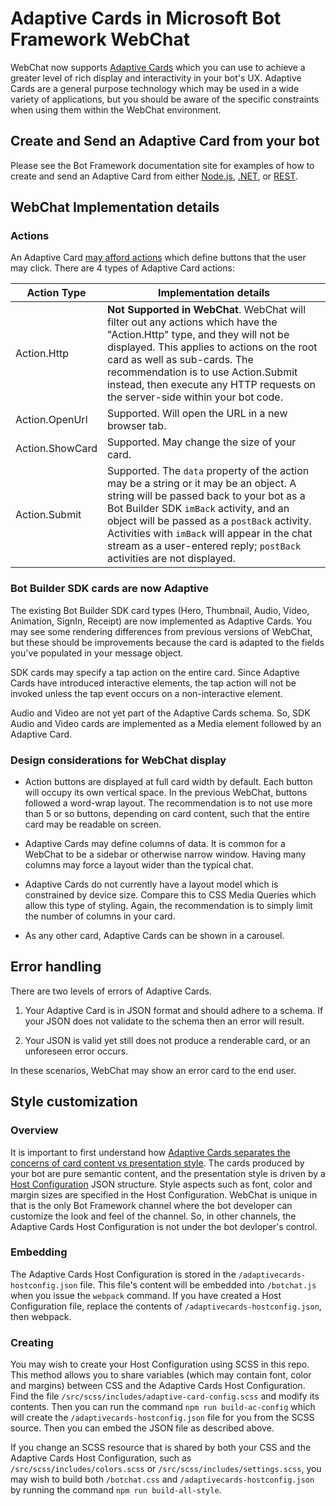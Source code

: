# Adaptive Cards in Microsoft Bot Framework WebChat

WebChat now supports [Adaptive Cards](http://adaptivecards.io/) which you can use to achieve a greater level of rich display and interactivity in your bot's UX. Adaptive Cards are a general purpose technology which may be used in a wide variety of applications, but you should be aware of the specific constraints when using them within the WebChat environment.

## Create and Send an Adaptive Card from your bot

Please see the Bot Framework documentation site for examples of how to create and send an Adaptive Card from either [Node.js](https://docs.microsoft.com/en-us/bot-framework/nodejs/bot-builder-nodejs-send-rich-cards#send-an-adaptive-card), [.NET](https://docs.microsoft.com/en-us/bot-framework/dotnet/bot-builder-dotnet-add-rich-card-attachments#adaptive-card), or [REST](https://docs.microsoft.com/en-us/bot-framework/rest-api/bot-framework-rest-connector-add-rich-cards#a-idadaptive-carda-add-an-adaptive-card-to-a-message).

## WebChat Implementation details

### Actions

An Adaptive Card [may afford actions](http://adaptivecards.io/documentation/#create-cardschema) which define buttons that the user may click. There are 4 types of Adaptive Card actions:

| Action Type | Implementation details |
|---|---|
| Action.Http | **Not Supported in WebChat**. WebChat will filter out any actions which have the "Action.Http" type, and they will not be displayed. This applies to actions on the root card as well as sub-cards. The recommendation is to use Action.Submit instead, then execute any HTTP requests on the server-side within your bot code. |
| Action.OpenUrl  | Supported. Will open the URL in a new browser tab. |
| Action.ShowCard | Supported. May change the size of your card. |
| Action.Submit   | Supported. The `data` property of the action may be a string or it may be an object. A string will be passed back to your bot as a Bot Builder SDK `imBack` activity, and an object will be passed as a `postBack` activity. Activities with `imBack` will appear in the chat stream as a user-entered reply; `postBack` activities are not displayed. |

### Bot Builder SDK cards are now Adaptive

The existing Bot Builder SDK card types (Hero, Thumbnail, Audio, Video, Animation, SignIn, Receipt) are now implemented as Adaptive Cards. You may see some rendering differences from previous versions of WebChat, but these should be improvements because the card is adapted to the fields you've populated in your message object.

SDK cards may specify a tap action on the entire card. Since Adaptive Cards have introduced interactive elements, the tap action will not be invoked unless the tap event occurs on a non-interactive element.

Audio and Video are not yet part of the Adaptive Cards schema. So, SDK Audio and Video cards are implemented as a Media element followed by an Adaptive Card.

### Design considerations for WebChat display

* Action buttons are displayed at full card width by default. Each button will occupy its own vertical space. In the previous WebChat, buttons followed a word-wrap layout. The recommendation is to not use more than 5 or so buttons, depending on card content, such that the entire card may be readable on screen.

* Adaptive Cards may define columns of data. It is common for a WebChat to be a sidebar or otherwise narrow window. Having many columns may force a layout wider than the typical chat.

* Adaptive Cards do not currently have a layout model which is constrained by device size. Compare this to CSS Media Queries which allow this type of styling. Again, the recommendation is to simply limit the number of columns in your card.

* As any other card, Adaptive Cards can be shown in a carousel.

## Error handling

There are two levels of errors of Adaptive Cards.

1. Your Adaptive Card is in JSON format and should adhere to a schema. If your JSON does not validate to the schema then an error will result.

2. Your JSON is valid yet still does not produce a renderable card, or an unforeseen error occurs.

In these scenarios, WebChat may show an error card to the end user.

## Style customization

### Overview
It is important to first understand how [Adaptive Cards separates the concerns of card content vs presentation style](http://adaptivecards.io/documentation/#about-overview). The cards produced by your bot are pure semantic content, and the presentation style is driven by a [Host Configuration](http://adaptivecards.io/documentation/#display-hostconfigschema) JSON structure. Style aspects such as font, color and margin sizes are specified in the Host Configuration. WebChat is unique in that is the only Bot Framework channel where the bot developer can customize the look and feel of the channel. So, in other channels, the Adaptive Cards Host Configuration is not under the bot devloper's control.

### Embedding

The Adaptive Cards Host Configuration is stored in the `/adaptivecards-hostconfig.json` file. This file's content will be embedded into `/botchat.js` when you issue the `webpack` command. If you have created a Host Configuration file, replace the contents of `/adaptivecards-hostconfig.json`, then webpack.

### Creating

You may wish to create your Host Configuration using SCSS in this repo. This method allows you to share variables (which may contain font, color and margins) between CSS and the Adaptive Cards Host Configuration. Find the file `/src/scss/includes/adaptive-card-config.scss` and modify its contents. Then you can run the command `npm run build-ac-config` which will create the `/adaptivecards-hostconfig.json` file for you from the SCSS source. Then you can embed the JSON file as described above.

If you change an SCSS resource that is shared by both your CSS and the Adaptive Cards Host Configuration, such as `/src/scss/includes/colors.scss` or `/src/scss/includes/settings.scss`, you may wish to build both `/botchat.css` and `/adaptivecards-hostconfig.json` by running the command `npm run build-all-style`.